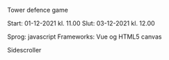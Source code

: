 Tower defence game

Start: 01-12-2021 kl. 11.00
Slut: 03-12-2021 kl. 12.00

Sprog: javascript
Frameworks: Vue og HTML5 canvas

Sidescroller